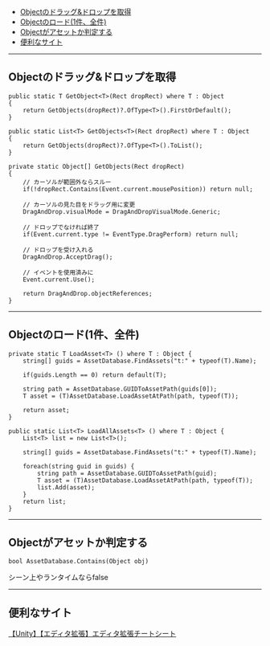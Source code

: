 - [Objectのドラッグ&ドロップを取得](#objectのドラッグドロップを取得)
- [Objectのロード(1件、全件)](#objectのロード1件全件)
- [Objectがアセットか判定する](#objectがアセットか判定する)  
- [便利なサイト](#便利なサイト)

***

## Objectのドラッグ&ドロップを取得
```
public static T GetObject<T>(Rect dropRect) where T : Object
{
    return GetObjects(dropRect)?.OfType<T>().FirstOrDefault();
}

public static List<T> GetObjects<T>(Rect dropRect) where T : Object
{
    return GetObjects(dropRect)?.OfType<T>().ToList();
}

private static Object[] GetObjects(Rect dropRect)
{
    // カーソルが範囲外ならスルー
    if(!dropRect.Contains(Event.current.mousePosition)) return null;

    // カーソルの見た目をドラッグ用に変更
    DragAndDrop.visualMode = DragAndDropVisualMode.Generic;

    // ドロップでなければ終了
    if(Event.current.type != EventType.DragPerform) return null;

    // ドロップを受け入れる
    DragAndDrop.AcceptDrag();

    // イベントを使用済みに
    Event.current.Use();

    return DragAndDrop.objectReferences;
}
```

***

## Objectのロード(1件、全件)
```
private static T LoadAsset<T> () where T : Object {
    string[] guids = AssetDatabase.FindAssets("t:" + typeof(T).Name);

    if(guids.Length == 0) return default(T);

    string path = AssetDatabase.GUIDToAssetPath(guids[0]);
    T asset = (T)AssetDatabase.LoadAssetAtPath(path, typeof(T));

    return asset;
}

public static List<T> LoadAllAssets<T> () where T : Object {
    List<T> list = new List<T>(); 
    
    string[] guids = AssetDatabase.FindAssets("t:" + typeof(T).Name);

    foreach(string guid in guids) {
        string path = AssetDatabase.GUIDToAssetPath(guid);
        T asset = (T)AssetDatabase.LoadAssetAtPath(path, typeof(T));
        list.Add(asset);
    }
    return list;
}
```

***

## Objectがアセットか判定する
```
bool AssetDatabase.Contains(Object obj)
```
シーン上やランタイムならfalse

***

## 便利なサイト  
[【Unity】【エディタ拡張】エディタ拡張チートシート](https://light11.hatenadiary.com/entry/2018/07/08/134405)  
